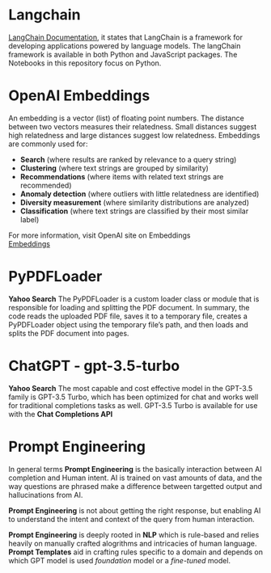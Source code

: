 # Langchain
[LangChain Documentation](https://python.langchain.com/), it states that LangChain is a framework for developing applications powered by language models. The langChain framework is available in both Python and JavaScript packages. The Notebooks in this repository focus on Python.

# OpenAI Embeddings  
An embedding is a vector (list) of floating point numbers. The distance between two vectors measures their relatedness. Small distances suggest high relatedness and large distances suggest low relatedness. Embeddings are commonly used for:
- **Search** (where results are ranked by relevance to a query string)
- **Clustering** (where text strings are grouped by similarity)
- **Recommendations** (where items with related text strings are recommended)
- **Anomaly detection** (where outliers with little relatedness are identified)
- **Diversity measurement** (where similarity distributions are analyzed)
- **Classification** (where text strings are classified by their most similar label)

For more information, visit OpenAI site on Embeddings  
[Embeddings](https://platform.openai.com/docs/guides/embeddings)  

# PyPDFLoader
**Yahoo Search** The PyPDFLoader is a custom loader class or module that is responsible for loading and splitting the PDF document. In summary, the code reads the uploaded PDF file, saves it to a temporary file, creates a PyPDFLoader object using the temporary file’s path, and then loads and splits the PDF document into pages.

# ChatGPT - gpt-3.5-turbo
**Yahoo Search** The most capable and cost effective model in the GPT-3.5 family is GPT-3.5 Turbo, which has been optimized for chat and works well for traditional completions tasks as well. GPT-3.5 Turbo is available for use with the **Chat Completions API**

# Prompt Engineering 
In general terms **Prompt Engineering** is the basically interaction between AI completion and Human intent. AI is trained on vast amounts of data, and the way questions are phrased make a difference between targetted output and hallucinations from AI.  

**Prompt Engineering** is not about getting the right response, but enabling AI to understand the intent and context of the query from human interaction. 

**Prompt Engineering** is deeply rooted in **NLP** which is rule-based and relies heavily on manually crafted alogrithms and intricacies of human language. **Prompt Templates** aid in crafting rules specific to a domain and depends on which GPT model is used *foundation* model or a *fine-tuned* model.

